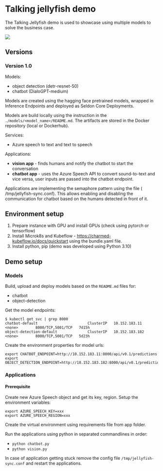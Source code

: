 # Talking jellyfish demo

The Talking Jellyfish demo is used to showcase using multiple models to solve
the business case.

![](/home/barteus/Work/tutorials/ai-ml-demos/talking-jellyfish/app-diagram.drawio.png)

## Versions

### Version 1.0

Models:

- object detection (detr-resnet-50)
- chatbot (DialoGPT-medium)

Models are created using the hagging face pretrained models, wrapped in
Inference Endpoints and deployed as Seldon Core Deployments.

Models are build locally using the instruction in
the `./models/<model_name>/README.md`. The artifacts are stored in the Docker
repository (local or Dockerhub).

Services:

- Azure speech to text and text to speech

Applications:

- **vision app** - finds humans and notify the chatbot to start the conversation
- **chatbot app** - uses the Azure Speech API to convert sound-to-text and vice
  versa, user inputs are passed into the chatbot endpoint.

Applications are implementing the semaphore pattern using the file (
/tmp/jellyfish-sync.conf). This allows enabling and disabling the communication
for chatbot based on the humans detected in front of it.

## Environment setup

1. Prepare instance with GPU and install GPUs (check using pytorch or
   tensorflow)
2. Install Microk8s and Kubeflow - https://charmed-kubeflow.io/docs/quickstart
   using the bundle.yaml file.
3. Install python, pip (demo was developed using Python 3.10)

## Demo setup

### Models

Build, upload and deploy models based on the `README.md` files for:

- chatbot
- object-detection

Get the model endpoints:

```shell
$ kubectl get svc | grep 8000
chatbot-default                       ClusterIP   10.152.183.11    <none>        8000/TCP,5001/TCP   7d15h
object-detection-default              ClusterIP   10.152.183.182   <none>        8000/TCP,5001/TCP   5d23h
```

Create the environment properties for model urls:

```shell
export CHATBOT_ENDPOINT=http://10.152.183.11:8000/api/v0.1/predictions
export OBJECT_DETECTION_ENDPOINT=http://10.152.183.182:8000/api/v0.1/predictions
```

### Applications

#### Prerequisite

Create new Azure Speech object and get its key, region.
Setup the environment variables:

```shell
export AZURE_SPEECH_KEY=xxx
export AZURE_SPEECH_REGION=xxx
```

Create the virtual environment using requirements file from app folder.

Run the applications using python in separated commandlines in order:

- `python chatbot.py`
- `python vision.py`

In case of application getting stuck remove the config
file `/tmp/jellyfish-sync.conf` and restart the applications.
